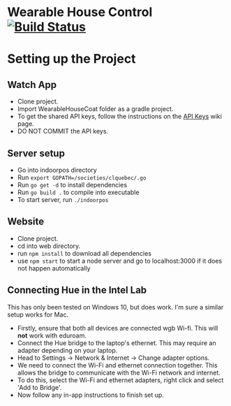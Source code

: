# Wearable House Control [![Build Status](https://travis-ci.org/ratorx/wearable-house-coat.svg?branch=master)](https://travis-ci.org/ratorx/wearable-house-coat)

# Setting up the Project

## Watch App
* Clone project.
* Import WearableHouseCoat folder as a gradle project.
* To get the shared API keys, follow the instructions on the [API Keys](https://github.com/ratorx/wearable-house-coat/wiki/API-Keys) wiki page.
* DO NOT COMMIT the API keys.

## Server setup
* Go into indoorpos directory
* Run `export GOPATH=/societies/clquebec/.go`
* Run `go get -d` to install dependencies
* Run `go build .` to compile into executable
* To start server, run `./indoorpos`

## Website
* Clone project.
* cd into web directory.
* run `npm install` to download all dependencies
* use `npm start` to start a node server and go to localhost:3000 if it does not happen automatically

## Connecting Hue in the Intel Lab
This has only been tested on Windows 10, but does work. I'm sure a similar setup works for Mac.
* Firstly, ensure that both all devices are connected wgb Wi-fi. This will **not** work with eduroam.
* Connect the Hue bridge to the laptop's ethernet. This may require an adapter depending on your laptop.
* Head to Settings -> Network & Internet -> Change adapter options.
* We need to connect the Wi-Fi and ethernet connection together. This allows the bridge to communicate with the Wi-Fi network and internet.
* To do this, select the Wi-Fi and ethernet adapters, right click and select 'Add to Bridge'.
* Now follow any in-app instructions to finish set up.
